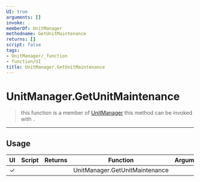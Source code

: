 ```yaml
---
UI: true
arguments: []
invoke: .
memberOf: UnitManager
methodname: GetUnitMaintenance
returns: []
script: false
tags:
- UnitManager/_function
- function/UI
title: UnitManager.GetUnitMaintenance
---
```

# UnitManager.GetUnitMaintenance
> this function is a member of [UnitManager](civ-6/lua/UnitManager.md)
> this method can be invoked with `.`
-----
## Usage
|  UI | Script | Returns | Function | Arguments |
|:---:|:------:|-------:|:--------:|:---------|
|✓| ||UnitManager.GetUnitMaintenance||
